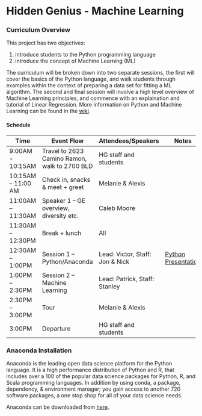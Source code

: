 # Hidden Genius - Machine Learning

### Curriculum Overview
This project has two objectives:
 1. introduce students to the Python programming language
 2. introduce the concept of Machine Learning (ML)

 The curriculum will be broken down into two separate sessions, the first will cover the basics of the Python language,
 and walk students through examples within the context of preparing a data set for fitting a ML algorithm. The second
 and final session will involve a high level overview of Machine Learning principles, and commence with an explaination
 and tutorial of Linear Regression. More information on Python and Machine Learning can be found in the
 [wiki](https://github.com/packday/HGP_MachineLearning/wiki).

 #### Schedule
Time | Event Flow | Attendees/Speakers | Notes
-----| -----------| ------------------ | -----
9:00AM - 10:15AM | Travel to 2623 Camino Ramon, walk to 2700 BLD | HG staff and students |
10:15AM – 11:00 AM | Check in, snacks & meet + greet | Melanie & Alexis |
11:00AM – 11:30AM | Speaker 1 – GE overview, diversity etc. | Caleb Moore |
11:30AM – 12:30PM | Break + lunch | All |
12:30AM – 1:00PM | Session 1 – Python/Anaconda | Lead: Victor, Staff: Jon & Nick | [Python Presentation](https://prezi.com/p/n4sfmsgkmw-e/)
1:00PM – 2:30PM | Session 2 – Machine Learning | Lead: Patrick, Staff: Stanley |
2:30PM – 3:00PM | Tour | Melanie & Alexis |
3:00PM | Departure | HG staff and students |


### Anaconda Installation
Anaconda is the leading open data science platform for the Python language. It is a high performance distribution of
Python and R, that includes over a 100 of the popular data science packages for Python, R, and Scala programming languages.
In addition by using conda, a package, dependency, & environment manager; you gain access to another 720 software packages,
a one stop shop for all of your data science needs.

Anaconda can be downloaded from [here](https://www.continuum.io/downloads).


